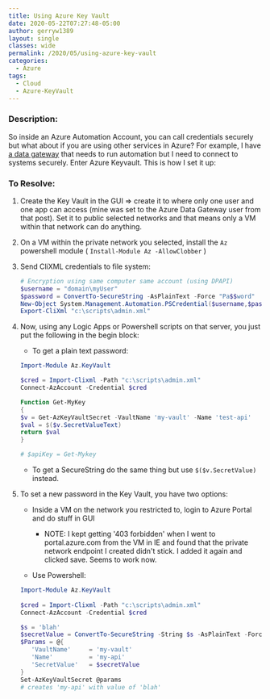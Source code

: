 ```yaml
---
title: Using Azure Key Vault
date: 2020-05-22T07:27:48-05:00
author: gerryw1389
layout: single
classes: wide
permalink: /2020/05/using-azure-key-vault
categories:
  - Azure
tags:
  - Cloud
  - Azure-KeyVault
---
```

<!--more-->

### Description:

So inside an Azure Automation Account, you can call credentials securely but what about if you are using other services in Azure? For example, I have [a data gateway](https://automationadmin.com/2020/05/automation-with-azure-data-gateway) that needs to run automation but I need to connect to systems securely. Enter Azure Keyvault. This is how I set it up:

### To Resolve:

1. Create the Key Vault in the GUI => create it to where only one user and one app can access (mine was set to the Azure Data Gateway user from that post). Set it to public selected networks and that means only a VM within that network can do anything.

2. On a VM within the private network you selected, install the `Az` powershell module ( `Install-Module Az -AllowClobber` )

3. Send CliXML credentials to file system:

   ```powershell
   # Encryption using same computer same account (using DPAPI)
   $username = "domain\myUser"
   $password = ConvertTo-SecureString -AsPlainText -Force "Pa$$word"
   New-Object System.Management.Automation.PSCredential($username,$password ) | 
   Export-CliXml "c:\scripts\admin.xml"
   ```

4. Now, using any Logic Apps or Powershell scripts on that server, you just put the following in the begin block:

   - To get a plain text password:

   ```powershell
   Import-Module Az.KeyVault

   $cred = Import-Clixml -Path "c:\scripts\admin.xml"
   Connect-AzAccount -Credential $cred

   Function Get-MyKey
   {
   $v = Get-AzKeyVaultSecret -VaultName 'my-vault' -Name 'test-api'
   $val = $($v.SecretValueText)
   return $val
   }

   # $apiKey = Get-Mykey
   ```

   - To get a SecureString do the same thing but use `$($v.SecretValue)` instead.

5. To set a new password in the Key Vault, you have two options:

   - Inside a VM on the network you restricted to, login to Azure Portal and do stuff in GUI

     - NOTE: I kept getting '403 forbidden' when I went to portal.azure.com from the VM in IE and found that the private network endpoint I created didn't stick. I added it again and clicked save. Seems to work now.

   - Use Powershell:

   ```powershell
   Import-Module Az.KeyVault
         
   $cred = Import-Clixml -Path "c:\scripts\admin.xml"
   Connect-AzAccount -Credential $cred

   $s = 'blah'
   $secretValue = ConvertTo-SecureString -String $s -AsPlainText -Force
   $Params = @{
      'VaultName'     = 'my-vault'
      'Name'          = 'my-api'
      'SecretValue'   = $secretValue
   }
   Set-AzKeyVaultSecret @params 
   # creates 'my-api' with value of 'blah'
   ```
